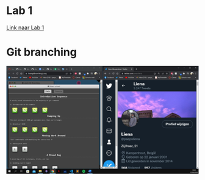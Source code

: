 # Lab 1
[Link naar Lab 1](https://github.com/ellendeveth/2imd-webtechadvanced-lab1)

# Git branching
![Git branching test](/lab1/imgs/gitbranching.jpg)